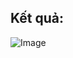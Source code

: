 ## Kết quả:
![Image](https://github.com/user-attachments/assets/8a217bc7-848e-4b0d-b712-b2a5eaa8bd6b)